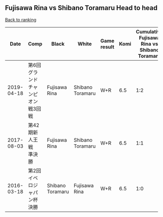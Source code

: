 ## Fujisawa Rina vs Shibano Toramaru Head to head

[Back to ranking](../../index.md)




| **Date** | **Comp** | **Black** | **White** | **Game result** | **Komi** | **Cumulative Fujisawa Rina vs Shibano Toramaru** | **Fujisawa Rina streak** | **Shibano Toramaru streak** | 
| --- | --- | --- | --- | --- | --- | --- | --- | --- |
| 2019-04-18 | 第6回グランドチャンピオン戦3回戦 | Fujisawa Rina | Shibano Toramaru | W+R | 6.5 | 1:2 | 0 | 2 | 
| 2017-08-03 | 第42期新人王戦　準決勝 | Fujisawa Rina | Shibano Toramaru | W+R | 6.5 | 1:1 | 0 | 1 | 
| 2016-03-18 | 第2回イベロジャパン杯決勝 | Shibano Toramaru | Fujisawa Rina | W+R | 6.5 | 1:0 | 1 | 0 |





